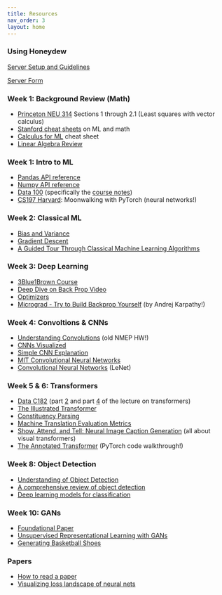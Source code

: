 ```yaml
---
title: Resources
nav_order: 3
layout: home
---
```


### Using Honeydew

[Server Setup and Guidelines](https://docs.google.com/document/d/1nA84yiyJIWtcYL9GPij4-QeFM2yLPkTzmWx3dbc_tFQ/edit?tab=t.0)

[Server Form](https://forms.gle/zybsuJ7CwQCXeHni6)

### Week 1: Background Review (Math)
- [Princeton NEU 314](http://pillowlab.princeton.edu/teaching/mathtools16/slides/lec10_LeastSquaresRegression.pdf) Sections 1 through 2.1 (Least squares with vector calculus)
- [Stanford cheat sheets](https://stanford.edu/~shervine/teaching/) on ML and math
- [Calculus for ML](https://ml-cheatsheet.readthedocs.io/en/latest/calculus.html) cheat sheet
- [Linear Algebra Review](/assets/resources/linalg-review.pdf)

### Week 1: Intro to ML
- [Pandas API reference](https://pandas.pydata.org/pandas-docs/stable/reference/index.html)
- [Numpy API reference](https://numpy.org/doc/stable/reference/)
- [Data 100](https://ds100.org) (specifically the [course notes](https://ds100.org/course-notes/pandas_1/pandas_1.html))
- [CS197 Harvard](https://docs.google.com/document/d/1dA8KmOTZePMRl3MixxM6Fb0H8IJhIyn_g-LUXbRHeqU): Moonwalking with PyTorch (neural networks!)

### Week 2: Classical ML
- [Bias and Variance](https://www.youtube.com/watch?v=EuBBz3bI-aA)
- [Gradient Descent](https://www.youtube.com/watch?v=qg4PchTECck)
- [A Guided Tour Through Classical Machine Learning Algorithms](https://learn.mathnai.com/module/ml/guided-tour-classical-ml-algorithms/)

### Week 3: Deep Learning
- [3Blue1Brown Course](https://youtube.com/playlist?list=PLZHQObOWTQDNU6R1_67000Dx_ZCJB-3pi&si=q1tAqWSEEH612y2C)
- [Deep Dive on Back Prop Video](https://youtu.be/SmZmBKc7Lrs?si=f4kFtNGFCjf54Cxc)
- [Optimizers](https://www.youtube.com/watch?v=MD2fYip6QsQ)
- [Micrograd - Try to Build Backprop Yourself](https://www.youtube.com/watch?v=VMj-3S1tku0&t=1s) (by Andrej Karpathy!)

### Week 4: Convoltions & CNNs
- [Understanding Convolutions](https://drive.google.com/drive/folders/1e4C7s3pEPt2lLirIu02DiUdKlKlvsMo5?usp=sharing) (old NMEP HW!)
- [CNNs Visualized](https://www.youtube.com/watch?v=pj9-rr1wDhM)
- [Simple CNN Explanation](https://www.youtube.com/watch?v=zfiSAzpy9NM)
- [MIT Convolutional Neural Networks](https://youtu.be/NmLK_WQBxB4?t=335&feature=shared) 
- [Convolutional Neural Networks](https://d2l.ai/chapter_convolutional-neural-networks/lenet.html) (LeNet)

### Week 5 & 6: Transformers
- [Data C182](https://datac182fa24.github.io/) (part [2](https://datac182fa24.github.io/assets/lecture_slides/data182_Lecture12_Transformers_Part2.pdf) and part [4](https://datac182fa24.github.io/assets/lecture_slides/data182_Lecture14_Transformers_Part4.pdf) of the lecture on transformers)
- [The Illustrated Transformer](https://jalammar.github.io/illustrated-transformer/)
- [Constituency Parsing](https://nlpprogress.com/english/constituency_parsing.html)
- [Machine Translation Evaluation Metrics](https://aclanthology.org/2023.wmt-1.96.pdf)
- [Show, Attend, and Tell: Neural Image Caption Generation](https://arxiv.org/abs/1502.03044) (all about visual transformers)
- [The Annotated Transformer](https://nlp.seas.harvard.edu/annotated-transformer/) (PyTorch code walkthrough!)

### Week 8: Object Detection
- [Understanding of Object Detection](https://iopscience.iop.org/article/10.1088/1742-6596/1004/1/012029/pdf)
- [A comprehensive review of object detection](https://www.sciencedirect.com/science/article/pii/S1051200422004298)
- [Deep learning models for classification](https://metana.io/blog/deep-learning-models-for-classification-a-comprehensive-guide/)

### Week 10: GANs
- [Foundational Paper](https://arxiv.org/pdf/1406.2661)
- [Unsupervised Representational Learning with GANs](https://arxiv.org/pdf/1511.06434)
- [Generating Basketball Shoes](https://connorshorten300.medium.com/generating-basketball-shoes-with-dcgans-6cd72d521c01)

### Papers
- [How to read a paper](https://web.stanford.edu/class/ee384m/Handouts/HowtoReadPaper.pdf)
- [Visualizing loss landscape of neural nets](https://arxiv.org/pdf/1712.09913.pdf)
